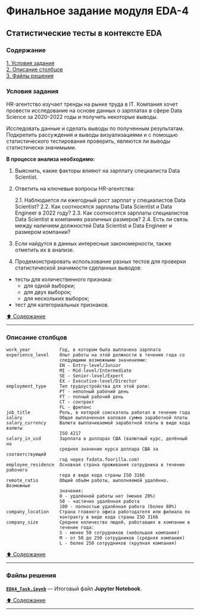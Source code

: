 # Финальное задание модуля EDA-4 #

## Статистические тесты в контексте EDA ##

### Содержание ###

[1. Условия задания](#условия-задания)    
[2. Описание столбцов](#описание-столбцов)    
[3. Файлы решения](#файлы-решения)    

### Условия задания ###

HR-агентство изучает тренды на рынке труда в IT. Компания хочет провести
исследование на основе данных о зарплатах в сфере Data Science за 2020–2022 годы
и получить некоторые выводы.

Исследовать данные и сделать выводы по полученным результатам. Подкрепить
рассуждения и выводы визуализациями и с помощью статистического тестирования
проверить, являются ли выводы статистически значимыми.

**В процессе анализа необходимо:**

1. Выяснить, какие факторы влияют на зарплату специалиста Data Scientist.
2. Ответить на ключевые вопросы HR-агентства:

    2.1. Наблюдается ли ежегодный рост зарплат у специалистов Data Scientist?
    2.2. Как соотносятся зарплаты Data Scientist и Data Engineer в 2022 году?
    2.3. Как соотносятся зарплаты специалистов Data Scientist в компаниях
    различных размеров?
    2.4. Есть ли связь между наличием должностей Data Scientist и Data Engineer
    и размером компании?

3. Если найдутся в данных интересные закономерности, также отметить их в анализе.
4. Продемонстрировать использование разных тестов для проверки статистической
значимости сделанных выводов:

- тесты для количественного признака:
    - для одной выборки;
    - для двух выборок;
    - для нескольких выборок;
- тест для категориальных признаков.

[:arrow_up: Содержание](#содержание)

----

### Описание столбцов ###

    work_year           Год, в котором была выплачена зарплата
    experience_level    Опыт работы на этой должности в течение года со
                        следующими возможными значениями:
                        EN - Entry-level/Junior
                        MI - Mid-level/Intermediate
                        SE - Senior-level/Expert
                        EX - Executive-level/Director
    employment_type     Тип трудоустройства для этой роли:
                        PT - неполный рабочий день
                        FT - полный рабочий день
                        CT - сонтракт
                        FL - фриланс
    job_title           Роль, в которой соискатель работал в течение года
    salary              Общая выплаченная валовая сумма заработной платы
    salary_currency     Валюта выплачиваемой заработной платы в виде кода валюты
                        ISO 4217
    salary_in_usd       Зарплата в долларах США (валютный курс, делённый на
                        среднее значение курса доллара США за соответствующий
                        год через fxdata.foorilla.com)
    employee_residence  Основная страна проживания сотрудника в течение рабочего
                        года в виде кода страны ISO 3166
    remote_ratio        Общий объём работы, выполняемой удалённо. Возможные
                        значения:
                        0 - удалённой работы нет (менее 20%)
                        50 - частично удалённая работа
                        100 - полностью удалённая работа (более 80%)
    company_location    Страна главного офиса работодателя или филиала по
                        контракту в виде кода страны ISO 3166
    company_size        Среднее количество людей, работавших в компании в
                        течение года:
                        S - менее 50 сотрудников (небольшая компания)
                        M - от 50 до 250 сотрудников (средняя компания)
                        L - более 250 сотрудников (крупная компания)

[:arrow_up: Содержание](#содержание)

----

### Файлы решения ###

[**`EDA4_Task.ipynb`**](EDA4_Task.ipynb)&nbsp;&mdash; Итоговый файл **Jupyter
Notebook**.

[:arrow_up: Содержание](#содержание)

----
